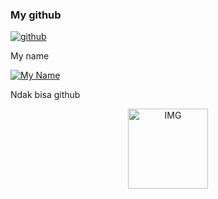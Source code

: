 ### My github

<p align="center">

<a href="#"><img title="github" src="https://img.shields.io/badge/RyzRdy-green?colorA=%23ff0000&colorB=%23017e40&style=for-the-badge"></a>

</p>
My name

<p align="center">

<a href="https://github.com/RyzRdy"><img title="My Name" src="https://img.shields.io/badge/Radya-orange.svg?style=for-the-badge&logo=github"></a>

</p>

Ndak bisa github

<p align="center">
<img src="https://images.alphacoders.com/968/968249.jpg" alt="IMG" width="128" height="128"/>
</p>








